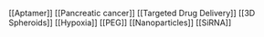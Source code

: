 [[Aptamer]]
[[Pancreatic cancer]]
[[Targeted Drug Delivery]]
[[3D Spheroids]]
[[Hypoxia]]
[[PEG]]
[[Nanoparticles]]
[[SiRNA]]
